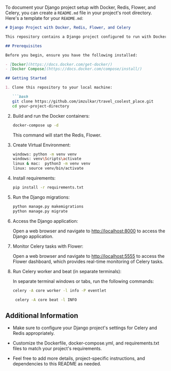 To document your Django project setup with Docker, Redis, Flower, and Celery, you can create a `README.md` file in your project's root directory. Here's a template for your `README.md`:

```markdown
# Django Project with Docker, Redis, Flower, and Celery

This repository contains a Django project configured to run with Docker containers for the application, Redis, Flower (Celery monitoring), and Celery workers and beat.

## Prerequisites

Before you begin, ensure you have the following installed:

- [Docker](https://docs.docker.com/get-docker/)
- [Docker Compose](https://docs.docker.com/compose/install/)

## Getting Started

1. Clone this repository to your local machine:

   ```bash
   git clone https://github.com/imzulkar/travel_coolest_place.git
   cd your-project-directory
   ```

2. Build and run the Docker containers:

   ```bash
   docker-compose up -d
   ```

   This command will start the  Redis, Flower.
3. Create Virtual Environment:

   ```bash
   windows: python -m venv venv
   windows: venv\Scripts\activate
   linux & mac:  python3 -m venv venv
   linux: source venv/bin/activate
   ```
4. Install requirements:

   ```bash
   pip install -r requirements.txt
   ```
5. Run the Django migrations:

   ```bash
   python manage.py makemigrations
   python manage.py migrate
   ```

6. Access the Django application:

   Open a web browser and navigate to [http://localhost:8000](http://localhost:8000) to access the Django application.

7. Monitor Celery tasks with Flower:

   Open a web browser and navigate to [http://localhost:5555](http://localhost:5555) to access the Flower dashboard, which provides real-time monitoring of Celery tasks.

8. Run Celery worker and beat (in separate terminals):

   In separate terminal windows or tabs, run the following commands:

   ```bash
   celery -A core worker -l info -P eventlet
   ```

   ```bash
    celery -A core beat -l INFO          
   ```


## Additional Information

- Make sure to configure your Django project's settings for Celery and Redis appropriately.

- Customize the Dockerfile, docker-compose.yml, and requirements.txt files to match your project's requirements.

- Feel free to add more details, project-specific instructions, and dependencies to this README as needed.

